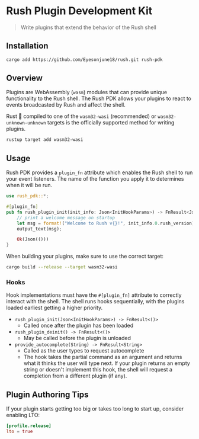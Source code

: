 # Rush Plugin Development Kit

> Write plugins that extend the behavior of the Rush shell

## Installation

```sh
cargo add https://github.com/Eyesonjune18/rush.git rush-pdk
```

## Overview

Plugins are WebAssembly (`wasm`) modules that can provide unique functionality to the Rush shell. The Rush PDK allows your plugins to react to events broadcasted by Rush and affect the shell.


Rust 🦀 compiled to one of the `wasm32-wasi` (recommended) or `wasm32-unknown-unknown` targets is the officially supported method for writing plugins.

```sh
rustup target add wasm32-wasi
```

## Usage

Rush PDK provides a `plugin_fn` attribute which enables the Rush shell to run your event listeners. The name of the function you apply it to determines when it will be run.

```rs
use rush_pdk::*;

#[plugin_fn]
pub fn rush_plugin_init(init_info: Json<InitHookParams>) -> FnResult<Json<()>> {
    // print a welcome message on startup
    let msg = format!("Welcome to Rush v{}!", init_info.0.rush_version);
    output_text(msg);

    Ok(Json(()))
}
```

When building your plugins, make sure to use the correct target:

```sh
cargo build --release --target wasm32-wasi
```

### Hooks

Hook implementations must have the `#[plugin_fn]` attribute to correctly interact with the shell. The shell runs hooks sequentially, with the plugins loaded earliest getting a higher priority.

- `rush_plugin_init(Json<InitHookParams>) -> FnResult<()>`
  - Called once after the plugin has been loaded
- `rush_plugin_deinit() -> FnResult<()>`
  - May be called before the plugin is unloaded
- `provide_autocomplete(String) -> FnResult<String>`
  - Called as the user types to request autocomplete
  - The hook takes the partial command as an argument and returns what it thinks the user will type next. If your plugin returns an empty string or doesn't implement this hook, the shell will request a completion from a different plugin (if any).

## Plugin Authoring Tips

If your plugin starts getting too big or takes too long to start up, consider enabling LTO:

```toml
[profile.release]
lto = true
```
